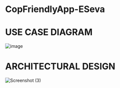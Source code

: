 # CopFriendlyApp-ESeva

# USE CASE DIAGRAM

![image](https://github.com/Krisvi2004/CopFriendlyApp-ESeva/assets/163515716/66a2f08a-a1e9-4c32-86ab-cc1a144d9e02)

# ARCHITECTURAL DESIGN

![Screenshot (3)](https://github.com/Krisvi2004/CopFriendlyApp-ESeva/assets/163515716/3d6d7e54-cfae-4203-8073-c31b0e61db10)
